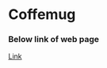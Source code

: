 # Coffemug
<h3>Below link of web page</h3>
<a href="https://saurabh8840.github.io/Coffemug/">Link</a>
